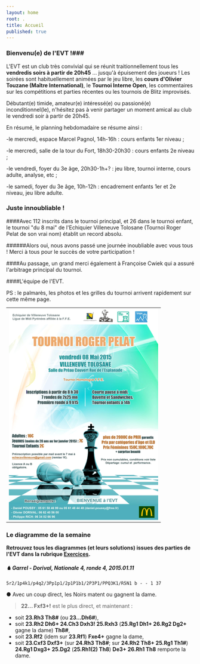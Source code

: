 ```yaml
---
layout: home
root: .
title: Accueil
published: true
---
```


### Bienvenu(e) de l'EVT !###

L'EVT est un club très convivial qui se réunit traitionnellement tous les **vendredis soirs à partir de 20h45** ... jusqu'à épuisement des joueurs ! Les soirées sont habituellement animées par le jeu libre, les **cours d'Olivier Touzane (Maître International)**, le **Tournoi Interne Open**, les commentaires sur les compétitions et parties récentes ou les tournois de Blitz improvisés.

Débutant(e) timide, amateur(e) intéressé(e) ou passioné(e) inconditionnel(le), n'hésitez pas à venir partager un moment amical au club le vendredi soir à partir de 20h45.

En résumé, le planning hebdomadaire se résume ainsi :

-le mercredi, espace Marcel Pagnol, 14h-16h : cours enfants 1er niveau ;

-le mercredi, salle de la tour du Fort, 18h30-20h30 : cours enfants 2e niveau ;

-le vendredi, foyer du 3e âge, 20h30-1h+? : jeu libre, tournoi interne, cours adulte, analyse, etc ;

-le samedi, foyer du 3e âge, 10h-12h : encadrement enfants 1er et 2e niveau, jeu libre adulte.

### Juste innoubliable !

####Avec 112 inscrits dans le tournoi principal, et 26 dans le tournoi enfant, le tournoi "du 8 mai" de l'Echiquier Villeneuve Tolosane (Tournoi Roger Pelat de son vrai nom) établit un record absolu.

######Alors oui, nous avons passé une journée inoubliable avec vous tous ! Merci à tous pour le succès de votre participation !

####Au passage, un grand merci également à Françoise Cwiek qui a assuré l'arbitrage principal du tournoi.

####L'équipe de l'EVT.

PS : le palmarès, les photos et les grilles du tournoi arrivent rapidement sur cette même page.

<table style="border: 0"><tr><td style="border: 0">
<a href="/documents/affiche_tournoi_2015.pdf"><img src="/images/affiche-pelat-2015.png" /></a></td>
</tr></table>


### Le diagramme de la semaine ###

**Retrouvez tous les diagrammes (et leurs solutions) issues des parties de l'EVT dans la rubrique [Exercices](http://echiquier-villeneuve-tolosane.github.io/exercices.html "Exercices").**

##### &#9822; **Garrel - Dorival**, *Nationale 4, ronde 4, 2015.01.11*

`5r2/1p4k1/p4q2/3Pp1p1/2p1P1b1/2P3P1/PPQ3K1/R5N1 b - - 1 37`

&#9679; Avec un coup direct, les Noirs matent ou gagnent la dame.

> **22... Fxf3+!** est le plus direct, et maintenant :
- soit **23.Rh3 Th8#** (ou **23...Dh6#**),
- soit **23.Rh2 Dh6+ 24.Ch3 Dxh3! 25.Rxh3** (**25.Rg1 Dh1+ 26.Rg2 Dg2+** gagne la dame) **Th8#**,
- soit **23.Rf2** (idem sur **23.Rf1**) **Fxe4+** gagne la dame,
- soit **23.Cxf3 Dxf3+** (sur **24.Rh3 Th8#**; sur **24.Rh2 Th8+ 25.Rg1 Th1#**) **24.Rg1 Dxg3+ 25.Dg2** (**25.Rh1(2) Th8**) **De3+ 26.Rh1 Th8** remporte la dame.